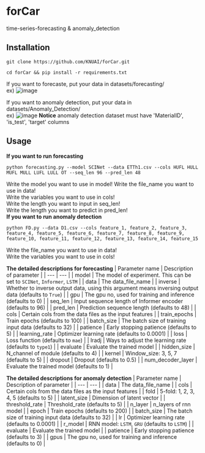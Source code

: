 # forCar
time-series-forecasting &amp; anomaly_detection
## Installation
```
git clone https://github.com/KNUAI/forCar.git
```
```
cd forCar && pip install -r requirements.txt
```

If you want to forecaste, put your data in datasets/forecasting/  
ex)
![image](https://user-images.githubusercontent.com/86586602/169826930-85e57487-62e3-4998-a472-beb7a288188b.png)

If you want to anomaly detection, put your data in datasets/Anomaly_Detection/  
ex)
![image](https://user-images.githubusercontent.com/86586602/169827535-a0871177-bc63-4d19-9b7a-f1e82ece500b.png)
**Notice**
anomaly detection dataset must have 'MaterialID', 'is_test', 'target' columns

## Usage
**If you want to run forecasting**
```
python forecasting.py --model SCINet --data ETTh1.csv --cols HUFL HULL MUFL MULL LUFL LULL OT --seq_len 96 --pred_len 48
```
Write the model you want to use in model!
Write the file_name you want to use in data!  
Write the variables you want to use in cols!  
Write the length you want to input in seq_len!  
Write the length you want to predict in pred_len!  
**If you want to run anomaly detection**
```
python FD.py --data D1.csv --cols feature_1, feature_2, feature_3, feature_4, feature_5, feature_6, feature_7, feature_8, feature_9, feature_10, feature_11, feature_12, feature_13, feature_14, feature_15
```
Write the file_name you want to use in data!  
Write the variables you want to use in cols!  

**The detailed descriptions for forecasting**
| Parameter name | Description of parameter |
| --- | --- |
| model | The model of experiment. This can be set to `SCINet`, `Informer`, `LSTM` |
| data           | The data_file_name                                             |
| inverse | Whether to inverse output data, using this argument means inversing output data (defaults to `True`) |
| gpu | The gpu no, used for training and inference (defaults to 0) |
| seq_len | Input sequence length of Informer encoder (defaults to 96) |
| pred_len | Prediction sequence length (defaults to 48) |
| cols | Certain cols from the data files as the input features |
| train_epochs | Train epochs (defaults to 100) |
| batch_size | The batch size of training input data (defaults to 32) |
| patience | Early stopping patience (defaults to 5) |
| learning_rate | Optimizer learning rate (defaults to 0.0001) |
| loss | Loss function (defaults to `mae`) |
| lradj | Ways to adjust the learning rate (defaults to `type1`) |
| evaluate | Evaluate the trained model |
| hidden_size | N_channel of module (defaults to 4) |
| kernel | Window_size: 3, 5, 7 (defaults to 5) |
| dropout | Dropout (defaults to 0.5) |
| num_decoder_layer | Evaluate the trained model (defaults to 1) |

**The detailed descriptions for anomaly detection**
| Parameter name | Description of parameter |
| --- | --- |
| data           | The data_file_name                                             |
| cols | Certain cols from the data files as the input features |
| fold | 5-fold: 1, 2, 3, 4, 5 (defaults to 5) |
| latent_size | Dimension of latent vector |
| threshold_rate | Threshold_rate (defaults to 5) |
| n_layer | n_layers of rnn model |
| epoch | Train epochs (defaults to 200) |
| batch_size | The batch size of training input data (defaults to 32) |
| lr | Optimizer learning rate (defaults to 0.0001) |
| r_model | RNN model: `LSTM`, `GRU` (defaults to `LSTM`) |
| evaluate | Evaluate the trained model |
| patience | Early stopping patience (defaults to 3) |
| gpus | The gpu no, used for training and inference (defaults to 0) |




